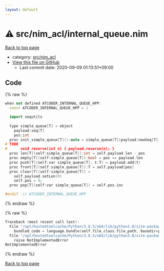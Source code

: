 ```yaml
---
layout: default
---
```


<!-- mathjax config similar to math.stackexchange -->
<script type="text/javascript" async
  src="https://cdnjs.cloudflare.com/ajax/libs/mathjax/2.7.5/MathJax.js?config=TeX-MML-AM_CHTML">
</script>
<script type="text/x-mathjax-config">
  MathJax.Hub.Config({
    TeX: { equationNumbers: { autoNumber: "AMS" }},
    tex2jax: {
      inlineMath: [ ['$','$'] ],
      processEscapes: true
    },
    "HTML-CSS": { matchFontHeight: false },
    displayAlign: "left",
    displayIndent: "2em"
  });
</script>

<script type="text/javascript" src="https://cdnjs.cloudflare.com/ajax/libs/jquery/3.4.1/jquery.min.js"></script>
<script src="https://cdn.jsdelivr.net/npm/jquery-balloon-js@1.1.2/jquery.balloon.min.js" integrity="sha256-ZEYs9VrgAeNuPvs15E39OsyOJaIkXEEt10fzxJ20+2I=" crossorigin="anonymous"></script>
<script type="text/javascript" src="../../../assets/js/copy-button.js"></script>
<link rel="stylesheet" href="../../../assets/css/copy-button.css" />


# :warning: src/nim_acl/internal_queue.nim

<a href="../../../index.html">Back to top page</a>

* category: <a href="../../../index.html#9445bba494c2e7790206eaaedbe1a4db">src/nim_acl</a>
* <a href="{{ site.github.repository_url }}/blob/master/src/nim_acl/internal_queue.nim">View this file on GitHub</a>
    - Last commit date: 2020-09-09 01:13:51+09:00




## Code

<a id="unbundled"></a>
{% raw %}
```cpp
when not defined ATCODER_INTERNAL_QUEUE_HPP:
  const ATCODER_INTERNAL_QUEUE_HPP = 1

  import sequtils
  
  type simple_queue[T] = object
    payload:seq[T]
    pos:int
  proc init_simple_queue[T]():auto = simple_queue[T](payload:newSeq[T](), pos:0)
# TODO
#      void reserve(int n) { payload.reserve(n); }
  proc len[T](self:simple_queue[T]):int = self.payload.len - pos
  proc empty[T](self:simple_queue[T]):bool = pos == payload.len
  proc push[T](self:var simple_queue[T], t:T) = payload.add(t)
  proc front[T](self:simple_queue[T]):T = self.payload[pos]
  proc clear[T](self:simple_queue[T]) =
    self.payload.setLen(0)
    self.pos = 0;
  proc pop[T](self:var simple_queue[T]) = self.pos.inc

#endif  // ATCODER_INTERNAL_QUEUE_HPP

```
{% endraw %}

<a id="bundled"></a>
{% raw %}
```cpp
Traceback (most recent call last):
  File "/opt/hostedtoolcache/Python/3.8.5/x64/lib/python3.8/site-packages/onlinejudge_verify/docs.py", line 349, in write_contents
    bundled_code = language.bundle(self.file_class.file_path, basedir=pathlib.Path.cwd())
  File "/opt/hostedtoolcache/Python/3.8.5/x64/lib/python3.8/site-packages/onlinejudge_verify/languages/nim.py", line 86, in bundle
    raise NotImplementedError
NotImplementedError

```
{% endraw %}

<a href="../../../index.html">Back to top page</a>

